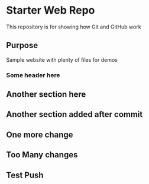 # Starter Web Repo

This repository is for showing how Git and GitHub work

## Purpose

Sample website with plenty of files for demos

### Some header here

## Another section here

## Another section added after commit

## One more change

## Too Many changes

## Test Push